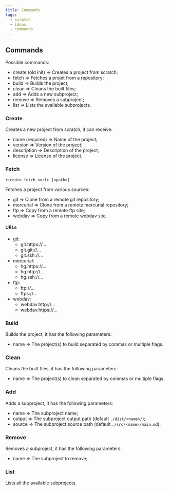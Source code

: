 ```yaml
---
title: Commands
tags:
  - scratch
  - ideas
  - commands
---
```


## Commands ##

Possible commands:

- create (old init) => Creates a project from scratch;
- fetch => Fetches a projet from a repository;
- build => Builds the project;
- clean => Cleans the built files;
- add => Adds a new subproject;
- remove => Removes a subproject;
- list => Lists the available subprojects.

### Create ###

Creates a new project from scratch, it can receive:

- name (required) => Name of the project;
- version => Version of the project;
- description => Description of the project;
- license => License of the project.

### Fetch ###

`riconto fetch <url> [<path>]`

Fetches a project from various sources:

- git => Clone from a remote git repository;
- mercurial => Clone from a remote mercurial repository;
- ftp => Copy from a remote ftp site;
- webdav => Copy from a remote webdav site.

#### URLs ####

- git:
  - git.https://...
  - git.git://...
  - git.ssh://...
- mercurial:
  - hg.https://...
  - hg.http://...
  - hg.ssh://...
- ftp:
  - ftp://...
  - ftps://...
- webdav:
  - webdav.http://...
  - webdav.https://...

### Build ###

Builds the project, it has the following parameters:

- name => The project(s) to build separated by commas or multiple flags.

### Clean ###

Cleans the built files, it has the following parameters:

- name => The project(s) to clean separated by commas or multiple flags.

### Add ###

Adds a subproject, it has the following parameters:

- name => The subproject name;
- output => The subproject output path (default `./dist/<name>/`);
- source => The subproject source path (default `./src/<name>/main.md`).

### Remove ###

Removes a subproject, it has the following parameters:

- name => The subproject to remove;

### List ###

Lists all the available subprojects.
